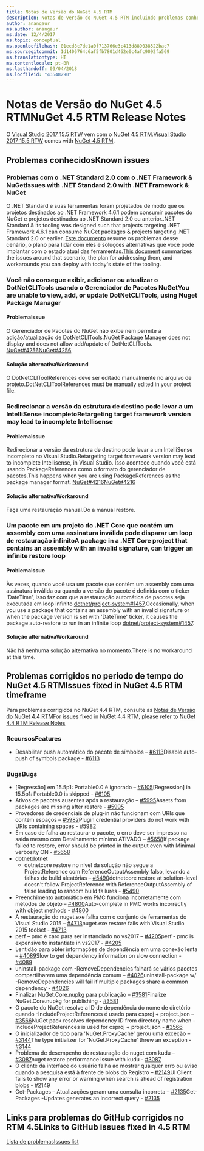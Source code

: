 ```yaml
---
title: Notas de Versão do NuGet 4.5 RTM
description: Notas de versão do NuGet 4.5 RTM incluindo problemas conhecidos, correções de bugs, recursos adicionados e DCRs.
author: anangaur
ms.author: anangaur
ms.date: 12/4/2017
ms.topic: conceptual
ms.openlocfilehash: 01ecd8c7de1a0f713766e3c413d889038522bac7
ms.sourcegitcommit: 1d1406764c6af5fb7801d462e0c4afc9092fa569
ms.translationtype: HT
ms.contentlocale: pt-BR
ms.lasthandoff: 09/04/2018
ms.locfileid: "43548290"
---
```

# <a name="nuget-45-rtm-release-notes"></a><span data-ttu-id="e2720-103">Notas de Versão do NuGet 4.5 RTM</span><span class="sxs-lookup"><span data-stu-id="e2720-103">NuGet 4.5 RTM Release Notes</span></span>

<span data-ttu-id="e2720-104">O [Visual Studio 2017 15.5 RTW](https://www.visualstudio.com/news/releasenotes/vs2017-relnotes) vem com o [NuGet 4.5 RTM](https://dist.nuget.org/win-x86-commandline/v4.5.0/nuget.exe).</span><span class="sxs-lookup"><span data-stu-id="e2720-104">[Visual Studio 2017 15.5 RTW](https://www.visualstudio.com/news/releasenotes/vs2017-relnotes) comes with [NuGet 4.5 RTM](https://dist.nuget.org/win-x86-commandline/v4.5.0/nuget.exe).</span></span>

## <a name="known-issues"></a><span data-ttu-id="e2720-105">Problemas conhecidos</span><span class="sxs-lookup"><span data-stu-id="e2720-105">Known issues</span></span>

### <a name="issues-with-net-standard-20-with-net-framework--nuget"></a><span data-ttu-id="e2720-106">Problemas com o .NET Standard 2.0 com o .NET Framework & NuGet</span><span class="sxs-lookup"><span data-stu-id="e2720-106">Issues with .NET Standard 2.0 with .NET Framework & NuGet</span></span> 

<span data-ttu-id="e2720-107">O .NET Standard e suas ferramentas foram projetados de modo que os projetos destinados ao .NET Framework 4.6.1 podem consumir pacotes do NuGet e projetos destinados ao .NET Standard 2.0 ou anterior.</span><span class="sxs-lookup"><span data-stu-id="e2720-107">.NET Standard & its tooling was designed such that projects targeting .NET Framework 4.6.1 can consume NuGet packages & projects targeting .NET Standard 2.0 or earlier.</span></span> <span data-ttu-id="e2720-108">[Este documento](https://github.com/dotnet/standard/issues/481) resume os problemas desse cenário, o plano para lidar com eles e soluções alternativas que você pode implantar com o estado atual das ferramentas.</span><span class="sxs-lookup"><span data-stu-id="e2720-108">[This document](https://github.com/dotnet/standard/issues/481) summarizes the issues around that scenario, the plan for addressing them, and workarounds you can deploy with today's state of the tooling.</span></span>

### <a name="you-are-unable-to-view-add-or-update-dotnetclitools-using-nuget-package-manager"></a><span data-ttu-id="e2720-109">Você não consegue exibir, adicionar ou atualizar o DotNetCLITools usando o Gerenciador de Pacotes NuGet</span><span class="sxs-lookup"><span data-stu-id="e2720-109">You are unable to view, add, or update DotNetCLITools, using Nuget Package Manager</span></span>

#### <a name="issue"></a><span data-ttu-id="e2720-110">Problema</span><span class="sxs-lookup"><span data-stu-id="e2720-110">Issue</span></span>

<span data-ttu-id="e2720-111">O Gerenciador de Pacotes do NuGet não exibe nem permite a adição/atualização de DotNetCLITools.</span><span class="sxs-lookup"><span data-stu-id="e2720-111">NuGet Package Manager does not display and does not allow add/update of DotNetCLITools.</span></span> [<span data-ttu-id="e2720-112">NuGet#4256</span><span class="sxs-lookup"><span data-stu-id="e2720-112">NuGet#4256</span></span>](https://github.com/NuGet/Home/issues/4256)

#### <a name="workaround"></a><span data-ttu-id="e2720-113">Solução alternativa</span><span class="sxs-lookup"><span data-stu-id="e2720-113">Workaround</span></span>

<span data-ttu-id="e2720-114">O DotNetCLIToolReferences deve ser editado manualmente no arquivo de projeto.</span><span class="sxs-lookup"><span data-stu-id="e2720-114">DotNetCLIToolReferences must be manually edited in your project file.</span></span>

### <a name="retargeting-target-framework-version-may-lead-to-incomplete-intellisense"></a><span data-ttu-id="e2720-115">Redirecionar a versão da estrutura de destino pode levar a um IntelliSense incompleto</span><span class="sxs-lookup"><span data-stu-id="e2720-115">Retargeting target framework version may lead to incomplete Intellisense</span></span>

#### <a name="issue"></a><span data-ttu-id="e2720-116">Problema</span><span class="sxs-lookup"><span data-stu-id="e2720-116">Issue</span></span>

<span data-ttu-id="e2720-117">Redirecionar a versão da estrutura de destino pode levar a um IntelliSense incompleto no Visual Studio.</span><span class="sxs-lookup"><span data-stu-id="e2720-117">Retargeting target framework version may lead to incomplete Intellisense, in Visual Studio.</span></span> <span data-ttu-id="e2720-118">Isso acontece quando você está usando PackageReferences como o formato do gerenciador de pacotes.</span><span class="sxs-lookup"><span data-stu-id="e2720-118">This happens when you are using PackageReferences as the package manager format.</span></span> [<span data-ttu-id="e2720-119">NuGet#4216</span><span class="sxs-lookup"><span data-stu-id="e2720-119">NuGet#4216</span></span>](https://github.com/NuGet/Home/issues/4216)

#### <a name="workaround"></a><span data-ttu-id="e2720-120">Solução alternativa</span><span class="sxs-lookup"><span data-stu-id="e2720-120">Workaround</span></span>

<span data-ttu-id="e2720-121">Faça uma restauração manual.</span><span class="sxs-lookup"><span data-stu-id="e2720-121">Do a manual restore.</span></span>

### <a name="a-package-in-a-net-core-project-that-contains-an-assembly-with-an-invalid-signature-can-trigger-an-infinite-restore-loop"></a><span data-ttu-id="e2720-122">Um pacote em um projeto do .NET Core que contém um assembly com uma assinatura inválida pode disparar um loop de restauração infinito</span><span class="sxs-lookup"><span data-stu-id="e2720-122">A package in a .NET Core project that contains an assembly with an invalid signature, can trigger an infinite restore loop</span></span>

#### <a name="issue"></a><span data-ttu-id="e2720-123">Problema</span><span class="sxs-lookup"><span data-stu-id="e2720-123">Issue</span></span>

<span data-ttu-id="e2720-124">Às vezes, quando você usa um pacote que contém um assembly com uma assinatura inválida ou quando a versão do pacote é definida com o ticker 'DateTime', isso faz com que a restauração automática de pacotes seja executada em loop infinito [dotnet/project-system#1457](https://github.com/dotnet/project-system/issues/1457).</span><span class="sxs-lookup"><span data-stu-id="e2720-124">Occasionally, when you use a package that contains an assembly with an invalid signature or when the package version is set with 'DateTime' ticker, it causes the package auto-restore to run in an infinite loop [dotnet/project-system#1457](https://github.com/dotnet/project-system/issues/1457).</span></span>

#### <a name="workaround"></a><span data-ttu-id="e2720-125">Solução alternativa</span><span class="sxs-lookup"><span data-stu-id="e2720-125">Workaround</span></span>

<span data-ttu-id="e2720-126">Não há nenhuma solução alternativa no momento.</span><span class="sxs-lookup"><span data-stu-id="e2720-126">There is no workaround at this time.</span></span>

## <a name="issues-fixed-in-nuget-45-rtm-timeframe"></a><span data-ttu-id="e2720-127">Problemas corrigidos no período de tempo do NuGet 4.5 RTM</span><span class="sxs-lookup"><span data-stu-id="e2720-127">Issues fixed in NuGet 4.5 RTM timeframe</span></span>

<span data-ttu-id="e2720-128">Para problemas corrigidos no NuGet 4.4 RTM, consulte as [Notas de Versão do NuGet 4.4 RTM](../release-notes/nuget-4.4-RTM.md)</span><span class="sxs-lookup"><span data-stu-id="e2720-128">For issues fixed in NuGet 4.4 RTM, please refer to [NuGet 4.4 RTM Release Notes](../release-notes/nuget-4.4-RTM.md)</span></span> 

### <a name="features"></a><span data-ttu-id="e2720-129">Recursos</span><span class="sxs-lookup"><span data-stu-id="e2720-129">Features</span></span>

- <span data-ttu-id="e2720-130">Desabilitar push automático do pacote de símbolos – [#6113](https://github.com/NuGet/Home/issues/6113)</span><span class="sxs-lookup"><span data-stu-id="e2720-130">Disable auto-push of symbols package - [#6113](https://github.com/NuGet/Home/issues/6113)</span></span>

### <a name="bugs"></a><span data-ttu-id="e2720-131">Bugs</span><span class="sxs-lookup"><span data-stu-id="e2720-131">Bugs</span></span>

- <span data-ttu-id="e2720-132">[Regressão] em 15.5p1: Portable0.0 é ignorado – [#6105](https://github.com/NuGet/Home/issues/6105)</span><span class="sxs-lookup"><span data-stu-id="e2720-132">[Regression] in 15.5p1: Portable0.0 is skipped - [#6105](https://github.com/NuGet/Home/issues/6105)</span></span>
- <span data-ttu-id="e2720-133">Ativos de pacotes ausentes após a restauração – [#5995](https://github.com/NuGet/Home/issues/5995)</span><span class="sxs-lookup"><span data-stu-id="e2720-133">Assets from packages are missing after restore - [#5995](https://github.com/NuGet/Home/issues/5995)</span></span>
- <span data-ttu-id="e2720-134">Provedores de credenciais de plug-in não funcionam com URIs que contém espaços – [#5982](https://github.com/NuGet/Home/issues/5982)</span><span class="sxs-lookup"><span data-stu-id="e2720-134">Plugin credential providers do not work with URIs containing spaces - [#5982](https://github.com/NuGet/Home/issues/5982)</span></span>
- <span data-ttu-id="e2720-135">Em caso de falha ao restaurar o pacote, o erro deve ser impresso na saída mesmo com Detalhamento mínimo ATIVADO – [#5658](https://github.com/NuGet/Home/issues/5658)</span><span class="sxs-lookup"><span data-stu-id="e2720-135">If package failed to restore, error should be printed in the output even with Minimal verbosity ON - [#5658](https://github.com/NuGet/Home/issues/5658)</span></span>
- <span data-ttu-id="e2720-136">dotnet</span><span class="sxs-lookup"><span data-stu-id="e2720-136">dotnet</span></span>
  - <span data-ttu-id="e2720-137">dotnetcore restore no nível da solução não segue a ProjectReference com ReferenceOutputAssembly falso, levando a falhas de build aleatórias – [#5490](https://github.com/NuGet/Home/issues/5490)</span><span class="sxs-lookup"><span data-stu-id="e2720-137">dotnetcore restore at solution-level doesn't follow ProjectReference with ReferenceOutputAssembly of false leading to random build failures - [#5490](https://github.com/NuGet/Home/issues/5490)</span></span>
- <span data-ttu-id="e2720-138">Preenchimento automático em PMC funciona incorretamente com métodos de objeto – [#4800](https://github.com/NuGet/Home/issues/4800)</span><span class="sxs-lookup"><span data-stu-id="e2720-138">Auto-complete in PMC works incorrectly with object methods - [#4800](https://github.com/NuGet/Home/issues/4800)</span></span>
- <span data-ttu-id="e2720-139">A restauração do nuget.exe falha com o conjunto de ferramentas do Visual Studio 2015 – [#4713](https://github.com/NuGet/Home/issues/4713)</span><span class="sxs-lookup"><span data-stu-id="e2720-139">nuget.exe restore fails with Visual Studio 2015 toolset - [#4713](https://github.com/NuGet/Home/issues/4713)</span></span>
- <span data-ttu-id="e2720-140">perf – pmc é caro para ser instanciado no vs2017 – [#4205](https://github.com/NuGet/Home/issues/4205)</span><span class="sxs-lookup"><span data-stu-id="e2720-140">perf - pmc is expensive to instantiate in vs2017 - [#4205](https://github.com/NuGet/Home/issues/4205)</span></span>
- <span data-ttu-id="e2720-141">Lentidão para obter informações de dependência em uma conexão lenta – [#4089](https://github.com/NuGet/Home/issues/4089)</span><span class="sxs-lookup"><span data-stu-id="e2720-141">Slow to get dependency information on slow connection - [#4089](https://github.com/NuGet/Home/issues/4089)</span></span>
- <span data-ttu-id="e2720-142">uninstall-package com -RemoveDependencies falhará se vários pacotes compartilharem uma dependência comum – [#4026](https://github.com/NuGet/Home/issues/4026)</span><span class="sxs-lookup"><span data-stu-id="e2720-142">uninstall-package w/ -RemoveDependencies will fail if multiple packages share a common dependency - [#4026](https://github.com/NuGet/Home/issues/4026)</span></span>
- <span data-ttu-id="e2720-143">Finalizar NuGet.Core.nupkg para publicação – [#3581](https://github.com/NuGet/Home/issues/3581)</span><span class="sxs-lookup"><span data-stu-id="e2720-143">Finalize NuGet.Core.nupkg for publishing - [#3581](https://github.com/NuGet/Home/issues/3581)</span></span>
- <span data-ttu-id="e2720-144">O pacote do NuGet resolve a ID de dependência do nome de diretório quando -IncludeProjectReferences é usado para csproj + project.json – [#3566](https://github.com/NuGet/Home/issues/3566)</span><span class="sxs-lookup"><span data-stu-id="e2720-144">NuGet pack resolves dependency ID from directory name when -IncludeProjectReferences is used for csproj + project.json - [#3566](https://github.com/NuGet/Home/issues/3566)</span></span>
- <span data-ttu-id="e2720-145">O inicializador de tipo para 'NuGet.ProxyCache' gerou uma exceção – [#3144](https://github.com/NuGet/Home/issues/3144)</span><span class="sxs-lookup"><span data-stu-id="e2720-145">The type initializer for 'NuGet.ProxyCache' threw an exception - [#3144](https://github.com/NuGet/Home/issues/3144)</span></span>
- <span data-ttu-id="e2720-146">Problema de desempenho de restauração do nuget com kudu – [#3087](https://github.com/NuGet/Home/issues/3087)</span><span class="sxs-lookup"><span data-stu-id="e2720-146">nuget restore performance issue with kudu - [#3087](https://github.com/NuGet/Home/issues/3087)</span></span>
- <span data-ttu-id="e2720-147">O cliente da interface do usuário falha ao mostrar qualquer erro ou aviso quando a pesquisa está à frente de blobs do Registro – [#2149](https://github.com/NuGet/Home/issues/2149)</span><span class="sxs-lookup"><span data-stu-id="e2720-147">UI Client fails to show any error or warning when search is ahead of registration blobs - [#2149](https://github.com/NuGet/Home/issues/2149)</span></span>
- <span data-ttu-id="e2720-148">Get-Packages – Atualizações geram uma consulta incorreta – [#2135](https://github.com/NuGet/Home/issues/2135)</span><span class="sxs-lookup"><span data-stu-id="e2720-148">Get-Packages -Updates generates an incorrect query - [#2135](https://github.com/NuGet/Home/issues/2135)</span></span>

## <a name="links-to-github-issues-fixed-in-45-rtm"></a><span data-ttu-id="e2720-149">Links para problemas do GitHub corrigidos no RTM 4.5</span><span class="sxs-lookup"><span data-stu-id="e2720-149">Links to GitHub issues fixed in 4.5 RTM</span></span>

[<span data-ttu-id="e2720-150">Lista de problemas</span><span class="sxs-lookup"><span data-stu-id="e2720-150">Issues list</span></span>](https://github.com/NuGet/Home/issues?q=is%3Aissue+milestone%3A4.5+is%3Aclosed)
